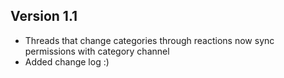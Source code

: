 ## Version 1.1
- Threads that change categories through reactions now sync permissions with category channel
- Added change log :)
